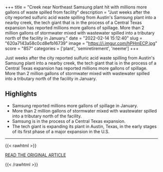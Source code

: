 +++
title = "Creek near Northeast Samsung plant hit with millions more gallons of waste spilled from facility"
description = "Just weeks after the city reported sulfuric acid waste spilling from Austin's Samsung plant into a nearby creek, the tech giant that is in the process of a Central Texas expansion has reported millions more gallons of spillage. More than 2 million gallons of stormwater mixed with wastewater spilled into a tributary north of the facility in January."
date = "2022-02-14 15:12:40"
slug = "620a7143a58c0cd8efb16739"
image = "https://i.imgur.com/hPHmECP.jpg"
score = "857"
categories = ['plant', 'semiretirement', 'neeme']
+++

Just weeks after the city reported sulfuric acid waste spilling from Austin's Samsung plant into a nearby creek, the tech giant that is in the process of a Central Texas expansion has reported millions more gallons of spillage. More than 2 million gallons of stormwater mixed with wastewater spilled into a tributary north of the facility in January.

## Highlights

- Samsung reported millions more gallons of spillage in January.
- More than 2 million gallons of stormwater mixed with wastewater spilled into a tributary north of the facility.
- Samsung is in the process of a Central Texas expansion.
- The tech giant is expanding its plant in Austin, Texas, in the early stages of its first phase of a major expansion in the U.S.

---

{{< rawhtml >}}
  <p class="article-category">
    <a target="_blank" href="https://austonia.com/samsung-austin-wastewater-spill">READ THE ORIGINAL ARTICLE</a>
  </p>
{{< /rawhtml >}}
